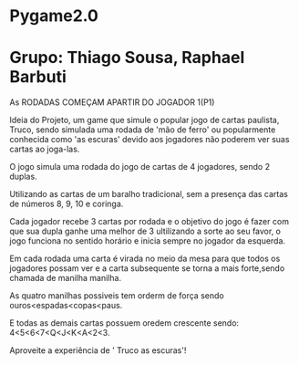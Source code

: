 # Pygame2.0
# Grupo: Thiago Sousa, Raphael Barbuti

As RODADAS COMEÇAM APARTIR DO JOGADOR 1(P1)

Ideia do Projeto, um game que simule o popular jogo de cartas paulista, Truco, sendo simulada uma rodada de 'mão de ferro' ou popularmente conhecida como 'as escuras' devido aos jogadores não poderem ver suas cartas ao joga-las.

O jogo simula uma rodada do jogo de cartas de 4 jogadores, sendo 2 duplas.

Utilizando as cartas de um baralho tradicional, sem a presença das cartas de números 8, 9, 10 e coringa.

Cada jogador recebe 3 cartas por rodada e o objetivo do jogo é fazer com que sua dupla ganhe uma melhor de 3 ultilizando a sorte ao seu favor, o jogo funciona no sentido horário e inicia sempre no jogador da esquerda. 

Em cada rodada uma carta é virada no meio da mesa para que todos os jogadores possam ver e a carta subsequente se torna a mais forte,sendo chamada de manilha manilha.

As quatro manilhas possiveis tem orderm de força sendo ouros<espadas<copas<paus.

E todas as demais cartas possuem oredem crescente sendo: 4<5<6<7<Q<J<K<A<2<3.

Aproveite a experiência de ' Truco as escuras'!

